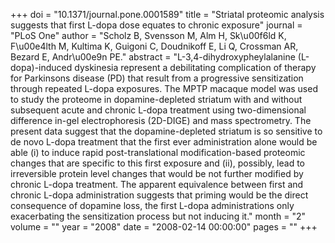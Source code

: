 +++
doi = "10.1371/journal.pone.0001589"
title = "Striatal proteomic analysis suggests that first L-dopa dose equates to chronic exposure"
journal = "PLoS One"
author = "Scholz B, Svensson M, Alm H, Sk\u00f6ld K, F\u00e4lth M, Kultima K, Guigoni C, Doudnikoff E, Li Q, Crossman AR, Bezard E, Andr\u00e9n PE."
abstract = "L-3,4-dihydroxypheylalanine (L-dopa)-induced dyskinesia represent a debilitating complication of therapy for Parkinsons disease (PD) that result from a progressive sensitization through repeated L-dopa exposures. The MPTP macaque model was used to study the proteome in dopamine-depleted striatum with and without subsequent acute and chronic L-dopa treatment using two-dimensional difference in-gel electrophoresis (2D-DIGE) and mass spectrometry. The present data suggest that the dopamine-depleted striatum is so sensitive to de novo L-dopa treatment that the first ever administration alone would be able (i) to induce rapid post-translational modification-based proteomic changes that are specific to this first exposure and (ii), possibly, lead to irreversible protein level changes that would be not further modified by chronic L-dopa treatment. The apparent equivalence between first and chronic L-dopa administration suggests that priming would be the direct consequence of dopamine loss, the first L-dopa administrations only exacerbating the sensitization process but not inducing it."
month = "2"
volume = ""
year = "2008"
date = "2008-02-14 00:00:00"
pages = ""
+++

